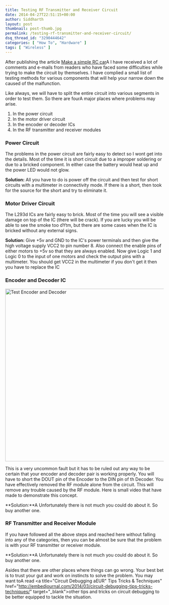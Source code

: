 ```yaml
---
title: Testing RF Transmitter and Receiver Circuit
date: 2014-04-27T22:51:15+00:00
author: Siddharth
layout: post
thumbnail: post-thumb.jpg
permalink: /testing-rf-transmitter-and-receiver-circuit/
dsq_thread_id: "3290444642"
categories: [ "How To", "Hardware" ]
tags: [ "Wireless" ]
---
```


After publishing the article <a title="Make a Simple RC (Remote Controlled) Robot Car" href="http://embedjournal.com/2013/05/make-a-rc-robot-car/" target="_blank">Make a simple RC car</a>A I have received a lot of comments and e-mails from readers who have faced some difficulties while trying to make the circuit by themselves. I have complied a small list of testing methods for various components that will help your narrow down the caused of the malfunction.

Like always, we will have to split the entire circuit into various segments in order to test them. So there are fourA major places where problems may arise.

  1. In the power circuit
  2. In the motor driver circuit
  3. In the encoder or decoder ICs
  4. In the RF transmitter and receiver modules

### **Power Circuit**

The problems in the power circuit are fairly easy to detect so I wont get into the details. Most of the time it is short circuit due to a improper soldering or due to a bricked component. In either case the battery would heat up and the power LED would not glow.

**Solution:** All you have to do is power off the circuit and then test for short circuits with a multimeter in connectivity mode. If there is a short, then took for the source for the short and try to eliminate it.

### **Motor Driver Circuit**

<p style="text-align: left;">
  The L293d ICs are fairly easy to brick. Most of the time you will see a visible damage on top of the IC (there will be crack). If you are lucky you will be able to see the smoke too dYtm, but there are some cases when the IC is bricked without any external signs.
</p>

**Solution:** Give +5v and GND to the IC's power terminals and then give the high voltage supply VCC2 to pin number 8. Also connect the enable pins of either motors to +5v so that they are always enabled. Now give Logic 1 and Logic 0 to the input of one motors and check the output pins with a multimeter. You should get VCC2 in the multimeter if you don't get it then you have to replace the IC

### **Encoder and Decoder IC**

[<img class="aligncenter size-full wp-image-2429" src="/images/posts/2014/04/Test-Encoder-and-Decoder.png" alt="Test Encoder and Decoder" width="772" height="547" srcset="/images/posts/2014/04/Test-Encoder-and-Decoder.png 772w, /images/posts/2014/04/Test-Encoder-and-Decoder-300x213.png 300w" sizes="(max-width: 772px) 100vw, 772px" />](/images/posts/2014/04/Test-Encoder-and-Decoder.png)

This is a very uncommon fault but it has to be ruled out any way to be certain that your encoder and decoder pair is working properly. You will have to short the DOUT pin of the Encoder to the DIN pin of th Decoder. You have effectively removed the RF module alone from the circuit. This will remove any trouble caused by the RF module. Here is small video that have made to demonstrate this concept.



**Solution:**A Unfortunately there is not much you could do about it. So buy another one.

### **RF Transmitter and Receiver Module**

If you have followed all the above steps and reached here without falling into any of the categories, then you can be almost be sure that the problem is with your RF transmitter or receiver module.

**Solution:**A Unfortunately there is not much you could do about it. So buy another one.

Asides that there are other places where things can go wrong. Your best bet is to trust your gut and work on instincts to solve the problem. You may want toA read <a title="Circuit Debugging aEUR" Tips Tricks & Techniques" href="http://embedjournal.com/2014/03/circuit-debugging-tips-tricks-techniques/" target="_blank">other tips and tricks on circuit debugging</a> to be better equipped to tackle the situation.
